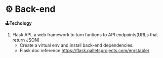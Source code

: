 # ⚙️ Back-end

**🕹️Techology**
1. Flask API, a web framework to turn funtions to API endpoints(URLs that return JSON)
   - Create a virtual env and install back-end dependencies.
   - Flask doc reference https://flask.palletsprojects.com/en/stable/
